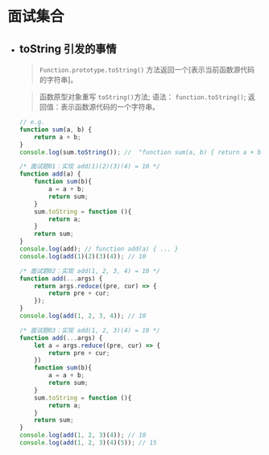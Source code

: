 # 面试集合

- ## toString 引发的事情

	> `Function.prototype.toString()` 方法返回一个[表示当前函数源代码的字符串]。

	> 函数原型对象重写 `toString()`方法; 语法： `function.toString()`; 返回值：表示函数源代码的一个字符串。

	```js
	// e.g.
	function sum(a, b) {
		return a + b;
	}
	console.log(sum.toString()); //  "function sum(a, b) { return a + b; }"
	```
	```js
	/* 面试题01：实现 add(1)(2)(3)(4) = 10 */
	function add(a) {
		function sum(b){
			a = a + b;
			return sum;
		}
		sum.toString = function (){
			return a;
		}
		return sum;
	}
	console.log(add); // function add(a) { ... }
	console.log(add(1)(2)(3)(4)); // 10
	```
	```js
	/* 面试题02：实现 add(1, 2, 3, 4) = 10 */
	function add(...args) {
		return args.reduce((pre, cur) => {
			return pre + cur;
		});
	}
	console.log(add(1, 2, 3, 4)); // 10
	```
	```js
	/* 面试题03：实现 add(1, 2, 3)(4) = 10 */
	function add(...args) {
		let a = args.reduce((pre, cur) => {
			return pre + cur;
		})
		function sum(b){
			a = a + b;
			return sum;
		}
		sum.toString = function (){
			return a;
		}
		return sum;
	}
	console.log(add(1, 2, 3)(4)); // 10
	console.log(add(1, 2, 3)(4)(5)); // 15
	```

